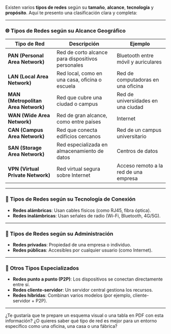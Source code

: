 Existen varios **tipos de redes** según su **tamaño**, **alcance**, **tecnología** y **propósito**. Aquí te presento una clasificación clara y completa:

---

### 🌐 **Tipos de Redes según su Alcance Geográfico**

|Tipo de Red|Descripción|Ejemplo|
|---|---|---|
|**PAN (Personal Area Network)**|Red de corto alcance para dispositivos personales|Bluetooth entre móvil y auriculares|
|**LAN (Local Area Network)**|Red local, como en una casa, oficina o escuela|Red de computadoras en una oficina|
|**MAN (Metropolitan Area Network)**|Red que cubre una ciudad o campus|Red de universidades en una ciudad|
|**WAN (Wide Area Network)**|Red de gran alcance, como entre países|Internet|
|**CAN (Campus Area Network)**|Red que conecta edificios cercanos|Red de un campus universitario|
|**SAN (Storage Area Network)**|Red especializada en almacenamiento de datos|Centros de datos|
|**VPN (Virtual Private Network)**|Red virtual segura sobre Internet|Acceso remoto a la red de una empresa|

---

### 🔧 **Tipos de Redes según su Tecnología de Conexión**

- **Redes alámbricas**: Usan cables físicos (como RJ45, fibra óptica).
- **Redes inalámbricas**: Usan señales de radio (Wi-Fi, Bluetooth, 4G/5G).

---

### 🧠 **Tipos de Redes según su Administración**

- **Redes privadas**: Propiedad de una empresa o individuo.
- **Redes públicas**: Accesibles por cualquier usuario (como Internet).

---

### 🧩 **Otros Tipos Especializados**

- **Redes punto a punto (P2P)**: Los dispositivos se conectan directamente entre sí.
- **Redes cliente-servidor**: Un servidor central gestiona los recursos.
- **Redes híbridas**: Combinan varios modelos (por ejemplo, cliente-servidor + P2P).

---

¿Te gustaría que te prepare un esquema visual o una tabla en PDF con esta información? ¿O quieres saber qué tipo de red es mejor para un entorno específico como una oficina, una casa o una fábrica?

